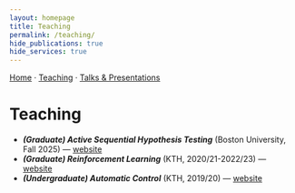 ```yaml
---
layout: homepage
title: Teaching
permalink: /teaching/
hide_publications: true
hide_services: true
---
```


<nav class="subnav"><a href="/">Home</a> · <a href="/teaching/">Teaching</a> · <a href="/talks/">Talks & Presentations</a></nav>

# Teaching
- ***(Graduate) Active Sequential Hypothesis Testing*** (Boston University, Fall 2025) — [website](https://sites.google.com/view/asht2025/home)
- ***(Graduate) Reinforcement Learning*** (KTH, 2020/21-2022/23) — [website](https://www.kth.se/student/kurser/kurs/EL2805?l=en)
- ***(Undergraduate) Automatic Control*** (KTH, 2019/20) — [website](https://www.kth.se/student/kurser/kurs/EL1000?l=en)